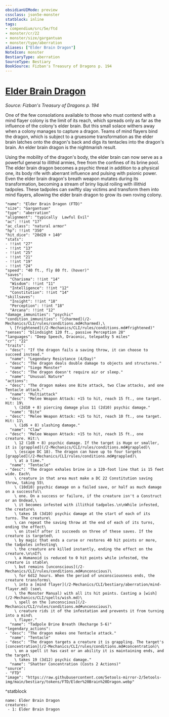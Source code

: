 ```yaml
---
obsidianUIMode: preview
cssclass: json5e-monster
statblock: inline
tags:
- compendium/src/5e/ftd
- monster/cr/22
- monster/size/gargantuan
- monster/type/aberration
aliases: ["Elder Brain Dragon"]
NoteIcon: monster
BestiaryType: aberration
SourceType: Bestiary
BookSource: Fizban's Treasury of Dragons p. 194
---
```

# [Elder Brain Dragon](2-Mechanics/CLI/bestiary/aberration/elder-brain-dragon-ftd.md)
*Source: Fizban's Treasury of Dragons p. 194*  

One of the few consolations available to those who must contend with a mind flayer colony is the limit of its reach, which spreads only as far as the influence of the colony's elder brain. But this small solace withers away when a colony manages to capture a dragon. Teams of mind flayers bind the dragon, which is subject to a gruesome transformation as the elder brain latches onto the dragon's back and digs its tentacles into the dragon's brain. An elder brain dragon is the nightmarish result.

Using the mobility of the dragon's body, the elder brain can now serve as a powerful general to illithid armies, free from the confines of its brine pool. The elder brain dragon becomes a psychic threat in addition to a physical one, its body rife with aberrant influence and pulsing with psionic power. Even the elder brain dragon's breath weapon mutates during its transformation, becoming a stream of briny liquid roiling with illithid tadpoles. These tadpoles can swiftly slay victims and transform them into mind flayers, allowing the elder brain dragon to grow its own roving colony.

```statblock
"name": "Elder Brain Dragon (FTD)"
"size": "Gargantuan"
"type": "aberration"
"alignment": "typically  Lawful Evil"
"ac": !!int "17"
"ac_class": "natural armor"
"hp": !!int "350"
"hit_dice": "20d20 + 140"
"stats":
- !!int "27"
- !!int "13"
- !!int "25"
- !!int "21"
- !!int "19"
- !!int "24"
"speed": "40 ft., fly 80 ft. (hover)"
"saves":
  "Charisma": !!int "14"
  "Wisdom": !!int "11"
  "Intelligence": !!int "12"
  "Constitution": !!int "14"
"skillsaves":
  "Insight": !!int "18"
  "Perception": !!int "18"
  "Arcana": !!int "12"
"damage_immunities": "psychic"
"condition_immunities": "[charmed](/2-Mechanics/CLI/rules/conditions.md#charmed),\
  \ [frightened](/2-Mechanics/CLI/rules/conditions.md#frightened)"
"senses": "blindsight 120 ft., passive Perception 28"
"languages": "Deep Speech, Draconic, telepathy 5 miles"
"cr": "22"
"traits":
- "desc": "If the dragon fails a saving throw, it can choose to succeed instead."
  "name": "Legendary Resistance (4/Day)"
- "desc": "The dragon deals double damage to objects and structures."
  "name": "Siege Monster"
- "desc": "The dragon doesn't require air or sleep."
  "name": "Unusual Nature"
"actions":
- "desc": "The dragon makes one Bite attack, two Claw attacks, and one Tentacle attack."
  "name": "Multiattack"
- "desc": "Melee Weapon Attack: +15 to hit, reach 15 ft., one target. Hit: 19\
    \ (2d10 + 8) piercing damage plus 11 (2d10) psychic damage."
  "name": "Bite"
- "desc": "Melee Weapon Attack: +15 to hit, reach 10 ft., one target. Hit: 11\
    \ (1d6 + 8) slashing damage."
  "name": "Claw"
- "desc": "Melee Weapon Attack: +15 to hit, reach 15 ft., one creature. Hit:\
    \ 12 (1d8 + 8) psychic damage. If the target is Huge or smaller, it is [grappled](/2-Mechanics/CLI/rules/conditions.md#grappled)\
    \ (escape DC 18). The dragon can have up to four targets [grappled](/2-Mechanics/CLI/rules/conditions.md#grappled)\
    \ at a time."
  "name": "Tentacle"
- "desc": "The dragon exhales brine in a 120-foot line that is 15 feet wide. Each\
    \ creature in that area must make a DC 22 Constitution saving throw, taking 55\
    \ (10d10) psychic damage on a failed save, or half as much damage on a successful\
    \ one. On a success or failure, if the creature isn't a Construct or an Undead,\
    \ it becomes infested with illithid tadpoles.\n\nWhile infested, the creature\
    \ takes 16 (3d10) psychic damage at the start of each of its turns. The creature\
    \ can repeat the saving throw at the end of each of its turns, ending the effect\
    \ on itself after it succeeds on three of these saves. If the creature is targeted\
    \ by magic that ends a curse or restores 40 hit points or more, the tadpoles infesting\
    \ the creature are killed instantly, ending the effect on the creature.\n\nIf\
    \ a Humanoid is reduced to 0 hit points while infested, the creature is stable\
    \ but remains [unconscious](/2-Mechanics/CLI/rules/conditions.md#unconscious)\
    \ for 6d12 hours. When the period of unconsciousness ends, the creature transforms\
    \ into a [mind flayer](/2-Mechanics/CLI/bestiary/aberration/mind-flayer.md) (see\
    \ the Monster Manual) with all its hit points. Casting a [wish](/2-Mechanics/CLI/spells/wish.md)\
    \ spell on the [unconscious](/2-Mechanics/CLI/rules/conditions.md#unconscious)\
    \ creature rids it of the infestation and prevents it from turning into a mind\
    \ flayer."
  "name": "Tadpole Brine Breath (Recharge 5-6)"
"legendary_actions":
- "desc": "The dragon makes one Tentacle attack."
  "name": "Tentacle"
- "desc": "The dragon targets a creature it is grappling. The target's [concentration](/2-Mechanics/CLI/rules/conditions.md#concentration)\
    \ on a spell it has cast or an ability it is maintaining ends, and the target\
    \ takes 19 (3d12) psychic damage."
  "name": "Shatter Concentration (Costs 2 Actions)"
"source":
- "FTD"
"image": "https://raw.githubusercontent.com/5etools-mirror-2/5etools-img/main/bestiary/tokens/FTD/Elder%20Brain%20Dragon.webp"
```
^statblock

```encounter-table
name: Elder Brain Dragon
creatures:
 - 1: Elder Brain Dragon
```